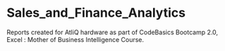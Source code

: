 # Sales_and_Finance_Analytics
Reports created for AtliQ hardware as part of CodeBasics Bootcamp 2.0, Excel : Mother of Business Intelligence Course.
